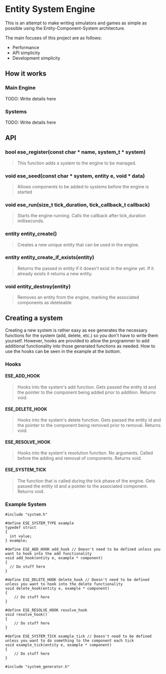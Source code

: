 Entity System Engine
====================
This is an attempt to make writing simulators and games as simple as possible using the Entity-Component-System architecture.

The main focuses of this project are as follows:
- Performance
- API simplicity
- Development simplicity

## How it works
### Main Engine
TODO: Write details here
### Systems
TODO: Write details here

## API
### bool ese_register(const char * name, system_t * system)
> This function adds a system to the engine to be managed.

### void ese_seed(const char * system, entity e, void * data)
> Allows components to be added to systems before the engine is started

### void ese_run(size_t tick_duration, tick_callback_t callback)
> Starts the engine running. Calls the callback after tick_duration milliseconds.

### entity entity_create()
> Creates a new unique entity that can be used in the engine.

### entity entity_create_if_exists(entity)
> Returns the passed in entity if it doesn't exist in the engine yet. If it already exists it returns a new entity.

### void entity_destroy(entity)
> Removes an entity from the engine, marking the associated components as deleteable

## Creating a system
Creating a new system is rather easy as ese generates the necessary functions for the system (add, delete, etc.) so you don't have to write them yourself. However, hooks are provided to allow the programmer to add additional functionality into those generated functions as needed. How to use the hooks can be seen in the example at the bottom.

### Hooks
#### ESE_ADD_HOOK
> Hooks into the system's add function. Gets passed the entity id and the pointer to the component being added prior to addition. Returns void.

#### ESE_DELETE_HOOK
> Hooks into the system's delete function. Gets passed the entity id and the pointer to the component being removed prior to removal. Returns void.

#### ESE_RESOLVE_HOOK
> Hooks into the system's resolution function. No arguments. Called before the adding and removal of components. Returns void.

#### ESE_SYSTEM_TICK
> The function that is called during the tick phase of the engine. Gets passed the entity id and a pointer to the associated component. Returns void.


### Example System
    #include "system.h"
    
    #define ESE_SYSTEM_TYPE example
    typedef struct
    {
      int value;
    } example;
    
    #define ESE_ADD_HOOK add_hook // Doesn't need to be defined unless you want to hook into the add functionality
    void add_hook(entity e, example * component)
    {
      // Do stuff here
    }
    
    #define ESE_DELETE_HOOK delete_hook // Doesn't need to be defined unless you want to hook into the delete functionality
    void delete_hook(entity e, example * component)
    {
        // Do stuff here
    }
    
    #define ESE_RESOLVE_HOOK resolve_hook
    void resolve_hook()
    {
        // Do stuff here
    }
    
    #define ESE_SYSTEM_TICK example_tick // Doesn't need to be defined unless you want to do something to the component each tick
    void example_tick(entity e, example * component)
    {
        // Do stuff here
    }
    
    #include "system_generator.h"
